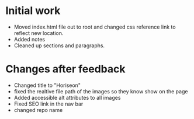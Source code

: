 # Initial work
- Moved index.html file out to root and changed css reference link to reflect new location.
- Added notes
- Cleaned up sections and paragraphs. 

# Changes after feedback
- Changed title to "Horiseon"
- fixed the realtive file path of the images so they know show on the page
- Added accessible alt attributes to all images
- Fixed SEO link in the nav bar
- changed repo name
